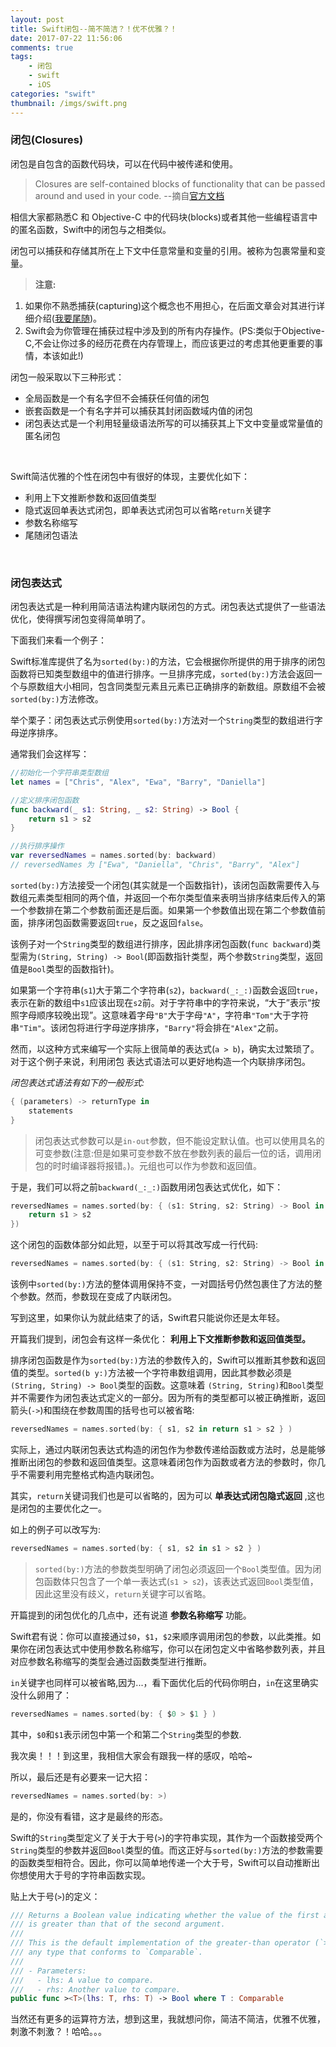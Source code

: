 ```yaml
---
layout: post
title: Swift闭包--简不简洁？！优不优雅？！
date: 2017-07-22 11:56:06
comments: true
tags:
	- 闭包
	- swift
	- iOS
categories: "swift"
thumbnail: /imgs/swift.png
---
```

<h3>闭包(Closures)</h3>

闭包是自包含的函数代码块，可以在代码中被传递和使用。
>Closures are self-contained blocks of functionality that can be passed around and used in your code.
--摘自[官方文档](https://developer.apple.com/library/content/documentation/Swift/Conceptual/Swift_Programming_Language/Closures.html#//apple_ref/doc/uid/TP40014097-CH11-ID94)

相信大家都熟悉C 和 Objective-C 中的代码块(blocks)或者其他一些编程语言中的匿名函数，Swift中的闭包与之相类似。

<!-- more -->

闭包可以捕获和存储其所在上下文中任意常量和变量的引用。被称为包裹常量和变量。

>__注意:__
1. 如果你不熟悉捕获(capturing)这个概念也不用担心，在后面文章会对其进行详细介绍([我要尾随](https://robberjj.github.io))。
2. Swift会为你管理在捕获过程中涉及到的所有内存操作。(PS:类似于Objective-C,不会让你过多的经历花费在内存管理上，而应该更过的考虑其他更重要的事情，本该如此!)

闭包一般采取以下三种形式：

* 全局函数是一个有名字但不会捕获任何值的闭包
* 嵌套函数是一个有名字并可以捕获其封闭函数域内值的闭包
* 闭包表达式是一个利用轻量级语法所写的可以捕获其上下文中变量或常量值的匿名闭包
<br>

Swift简洁优雅的个性在闭包中有很好的体现，主要优化如下：

* 利用上下文推断参数和返回值类型
* 隐式返回单表达式闭包，即单表达式闭包可以省略`return`关键字
* 参数名称缩写
* 尾随闭包语法
<br>

<h3>闭包表达式</h3>

闭包表达式是一种利用简洁语法构建内联闭包的方式。闭包表达式提供了一些语法优化，使得撰写闭包变得简单明了。

下面我们来看一个例子：

Swift标准库提供了名为`sorted(by:)`的方法，它会根据你所提供的用于排序的闭包函数将已知类型数组中的值进行排序。一旦排序完成，`sorted(by:)`方法会返回一个与原数组大小相同，包含同类型元素且元素已正确排序的新数组。原数组不会被`sorted(by:)`方法修改。

举个栗子：闭包表达式示例使用`sorted(by:)`方法对一个`String`类型的数组进行字母逆序排序。

通常我们会这样写：

``` swift
//初始化一个字符串类型数组
let names = ["Chris", "Alex", "Ewa", "Barry", "Daniella"]

//定义排序闭包函数
func backward(_ s1: String, _ s2: String) -> Bool {
    return s1 > s2
}

//执行排序操作
var reversedNames = names.sorted(by: backward)
// reversedNames 为 ["Ewa", "Daniella", "Chris", "Barry", "Alex"]
```

`sorted(by:)`方法接受一个闭包(其实就是一个函数指针)，该闭包函数需要传入与数组元素类型相同的两个值，并返回一个布尔类型值来表明当排序结束后传入的第一个参数排在第二个参数前面还是后面。如果第一个参数值出现在第二个参数值前面，排序闭包函数需要返回`true`，反之返回`false`。

该例子对一个`String`类型的数组进行排序，因此排序闭包函数(`func backward`)类型需为`(String, String) -> Bool`(即函数指针类型，两个参数`String`类型，返回值是`Bool`类型的函数指针)。

如果第一个字符串(`s1`)大于第二个字符串(`s2`)，`backward(_:_:)`函数会返回`true`，表示在新的数组中`s1`应该出现在`s2`前。对于字符串中的字符来说，“大于”表示“按照字母顺序较晚出现”。这意味着字母`"B"`大于字母`"A"`，字符串`"Tom"`大于字符串`"Tim"`。该闭包将进行字母逆序排序，`"Barry"`将会排在`"Alex"`之前。

然而，以这种方式来编写一个实际上很简单的表达式(`a > b`)，确实太过繁琐了。对于这个例子来说，利用闭包 表达式语法可以更好地构造一个内联排序闭包。

_闭包表达式语法有如下的一般形式:_

``` swift
{ (parameters) -> returnType in
    statements
}
```

>闭包表达式参数可以是`in-out`参数，但不能设定默认值。也可以使用具名的可变参数(注意:但是如果可变参数不放在参数列表的最后一位的话，调用闭包的时时编译器将报错。)。元组也可以作为参数和返回值。

于是，我们可以将之前`backward(_:_:)`函数用闭包表达式优化，如下：

``` swift
reversedNames = names.sorted(by: { (s1: String, s2: String) -> Bool in
    return s1 > s2
})
```

这个闭包的函数体部分如此短，以至于可以将其改写成一行代码:
``` swift
reversedNames = names.sorted(by: { (s1: String, s2: String) -> Bool in return s1 > s2 } )
```

该例中`sorted(by:)`方法的整体调用保持不变，一对圆括号仍然包裹住了方法的整个参数。然而，参数现在变成了内联闭包。

写到这里，如果你认为就此结束了的话，Swift君只能说你还是太年轻。

开篇我们提到，闭包会有这样一条优化：
__利用上下文推断参数和返回值类型。__

排序闭包函数是作为`sorted(by:)`方法的参数传入的，Swift可以推断其参数和返回值的类型。`sorted(b y:)`方法被一个字符串数组调用，因此其参数必须是 `(String, String) -> Bool`类型的函数。这意味着
`(String, String)`和`Bool`类型并不需要作为闭包表达式定义的一部分。因为所有的类型都可以被正确推断，返回箭头(`->`)和围绕在参数周围的括号也可以被省略:

``` swift
reversedNames = names.sorted(by: { s1, s2 in return s1 > s2 } )
```

实际上，通过内联闭包表达式构造的闭包作为参数传递给函数或方法时，总是能够推断出闭包的参数和返回值类型。这意味着闭包作为函数或者方法的参数时，你几乎不需要利用完整格式构造内联闭包。

其实，`return`关键词我们也是可以省略的，因为可以 __单表达式闭包隐式返回__ ,这也是闭包的主要优化之一。

如上的例子可以改写为:
```swift
reversedNames = names.sorted(by: { s1, s2 in s1 > s2 } )
```

> `sorted(by:)`方法的参数类型明确了闭包必须返回一个`Bool`类型值。因为闭包函数体只包含了一个单一表达式(`s1 > s2`)，该表达式返回`Bool`类型值，因此这里没有歧义，`return`关键字可以省略。

开篇提到的闭包优化的几点中，还有说道 __参数名称缩写__ 功能。

Swift君有说：你可以直接通过`$0`，`$1`，`$2`来顺序调用闭包的参数，以此类推。如果你在闭包表达式中使用参数名称缩写，你可以在闭包定义中省略参数列表，并且对应参数名称缩写的类型会通过函数类型进行推断。

`in`关键字也同样可以被省略,因为...，看下面优化后的代码你明白，`in`在这里确实没什么卵用了：

``` swift
reversedNames = names.sorted(by: { $0 > $1 } )
```

其中，`$0`和`$1`表示闭包中第一个和第二个`String`类型的参数.

我次奥！！！到这里，我相信大家会有跟我一样的感叹，哈哈~

所以，最后还是有必要来一记大招：
``` swift
reversedNames = names.sorted(by: >)
```

是的，你没有看错，这才是最终的形态。

Swift的`String`类型定义了关于大于号(`>`)的字符串实现，其作为一个函数接受两个`String`类型的参数并返回`Bool`类型的值。而这正好与`sorted(by:)`方法的参数需要的函数类型相符合。因此，你可以简单地传递一个大于号，Swift可以自动推断出你想使用大于号的字符串函数实现。

贴上大于号(`>`)的定义：

``` swift
/// Returns a Boolean value indicating whether the value of the first argument
/// is greater than that of the second argument.
///
/// This is the default implementation of the greater-than operator (`>`) for
/// any type that conforms to `Comparable`.
///
/// - Parameters:
///   - lhs: A value to compare.
///   - rhs: Another value to compare.
public func ><T>(lhs: T, rhs: T) -> Bool where T : Comparable
```

当然还有更多的运算符方法，想到这里，我就想问你，简洁不简洁，优雅不优雅，刺激不刺激？！哈哈。。。
